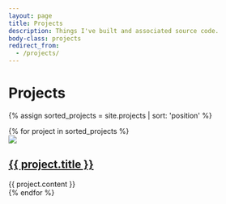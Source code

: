 ```yaml
---
layout: page
title: Projects
description: Things I've built and associated source code.
body-class: projects
redirect_from:
  - /projects/
---
```


# Projects

{% assign sorted_projects = site.projects | sort: 'position' %}

<!-- start block -->
<div id="projectbox"> 
{% for project in sorted_projects %}

<!-- start product -->       
<div class="project">
  <div class="project_img">
    <img src="{{site.url}}/img/projects/{{project.image}}" class="wh-auto">
  </div>
  <div class="project_content"> 
    <h2 id="{{ project.title | slugify }}" class="project_title"><a href="{{ project.view_url }}">{{ project.title }}</a></h2>
    <div class="clear"></div>
    <div class="project_overview">{{ project.content }} </div>
    <div class="clear"></div>
  </div>
</div>
{% endfor %}
</div>       
<!-- end of block -->